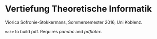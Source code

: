 # Vertiefung Theoretische Informatik

Viorica Sofronie-Stokkermans, Sommersemester 2016, Uni Koblenz.

`make` to build pdf. Requires *pandoc* and *pdflatex*.

